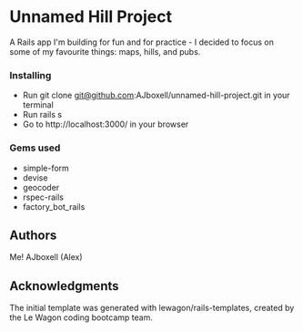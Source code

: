 # Unnamed Hill Project

A Rails app I'm building for fun and for practice - I decided to focus on some of my favourite things: maps, hills, and pubs.

### Installing

* Run git clone git@github.com:AJboxell/unnamed-hill-project.git in your terminal
* Run rails s
* Go to http://localhost:3000/ in your browser

### Gems used

* simple-form
* devise
* geocoder
* rspec-rails
* factory_bot_rails

## Authors

Me! AJboxell (Alex)

## Acknowledgments

The initial template was generated with lewagon/rails-templates, created by the Le Wagon coding bootcamp team.
